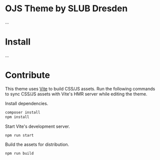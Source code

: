 # OJS Theme by SLUB Dresden

...

# Install

...

# Contribute

This theme uses [Vite](https://vitejs.dev/) to build CSS/JS assets. Run the following commands to sync CSS/JS assets with Vite's HMR server while editing the theme.

Install dependencies.

```bash
composer install
npm install
```

Start Vite's development server.

```bash
npm run start
```

Build the assets for distribution.

```bash
npm run build
```

